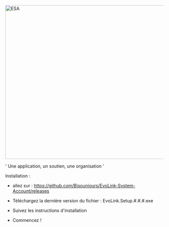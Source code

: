<img width="872" height="489" alt="ESA" src="https://github.com/user-attachments/assets/c79094ed-94cb-4f8d-a8dc-0d0c06d1b6f4" />

' Une application, un soutien, une organisation '

Installation :

- allez sur :
  https://github.com/Bisouniours/EvoLink-System-Account/releases

- Téléchargez la dernière version du fichier :
   EvoLink.Setup.#.#.#.exe

- Suivez les instructions d'installation

- Commencez !

